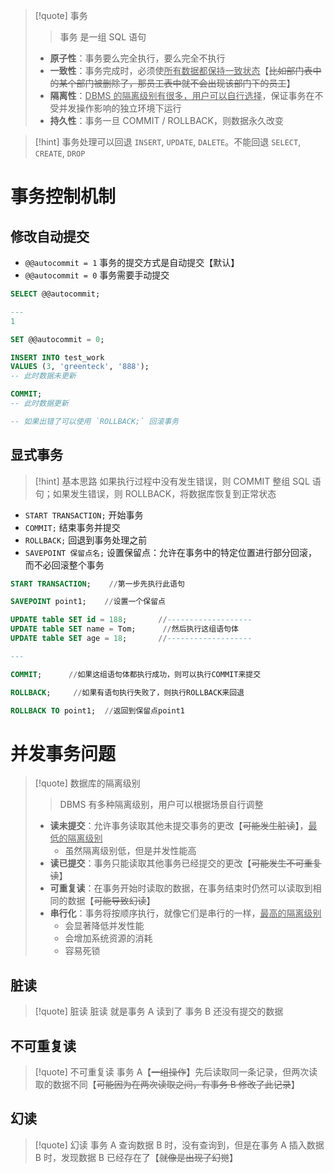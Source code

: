 
>[!quote] 事务
>>事务 是一组 SQL 语句
>
> - **原子性**：事务要么完全执行，要么完全不执行
> - **一致性**：事务完成时，必须使<u>所有数据都保持一致状态</u>【~~比如部门表中的某个部门被删除了，那员工表中就不会出现该部门下的员工~~】
> - **隔离性**：<u>DBMS 的隔离级别有很多，用户可以自行选择</u>，保证事务在不受并发操作影响的独立环境下运行
> - **持久性**：事务一旦 COMMIT / ROLLBACK，则数据永久改变

>[!hint] 事务处理可以回退 `INSERT`, `UPDATE`, `DALETE`。不能回退 `SELECT`, `CREATE`, `DROP`

# 事务控制机制
## 修改自动提交
- `@@autocommit = 1` 事务的提交方式是自动提交【默认】
- `@@autocommit = 0` 事务需要手动提交

```sql
SELECT @@autocommit;

---
1
```

```sql
SET @@autocommit = 0;

INSERT INTO test_work
VALUES (3, 'greenteck', '888');
-- 此时数据未更新

COMMIT;
-- 此时数据更新

-- 如果出错了可以使用 `ROLLBACK;` 回滚事务
```

## 显式事务
>[!hint] 基本思路
>如果执行过程中没有发生错误，则 COMMIT 整组 SQL 语句；如果发生错误，则 ROLLBACK，将数据库恢复到正常状态

- `START TRANSACTION;`  开始事务
- `COMMIT;`  结束事务并提交
- `ROLLBACK;`  回退到事务处理之前
- `SAVEPOINT 保留点名;`  设置保留点：允许在事务中的特定位置进行部分回滚，而不必回滚整个事务

```sql
START TRANSACTION;    //第一步先执行此语句

SAVEPOINT point1;    //设置一个保留点

UPDATE table SET id = 188;       //-------------------
UPDATE table SET name = Tom;      //然后执行这组语句体
UPDATE table SET age = 18;       //-------------------

---

COMMIT;      //如果这组语句体都执行成功，则可以执行COMMIT来提交

ROLLBACK;     //如果有语句执行失败了，则执行ROLLBACK来回退

ROLLBACK TO point1;  //返回到保留点point1
```

# 并发事务问题
>[!quote] 数据库的隔离级别
>>DBMS 有多种隔离级别，用户可以根据场景自行调整
>
>- **读未提交**：允许事务读取其他未提交事务的更改【~~可能发生脏读~~】，<u>最低的隔离级别</u>
>	- 虽然隔离级别低，但是并发性能高
>- **读已提交**：事务只能读取其他事务已经提交的更改【~~可能发生不可重复读~~】
>- **可重复读**：在事务开始时读取的数据，在事务结束时仍然可以读取到相同的数据【~~可能导致幻读~~】
>- **串行化**：事务将按顺序执行，就像它们是串行的一样，<u>最高的隔离级别</u>
>	- 会显著降低并发性能
>	- 会增加系统资源的消耗
>	- 容易死锁

## 脏读
>[!quote] 脏读
>脏读 就是事务 A 读到了 事务 B 还没有提交的数据


## 不可重复读
>[!quote] 不可重复读
>事务 A【~~一组操作~~】先后读取同一条记录，但两次读取的数据不同【~~可能因为在两次读取之间，有事务 B 修改了此记录~~】


## 幻读
>[!quote] 幻读
>事务 A 查询数据 B 时，没有查询到，但是在事务 A 插入数据 B 时，发现数据 B 已经存在了【~~就像是出现了幻觉~~】


